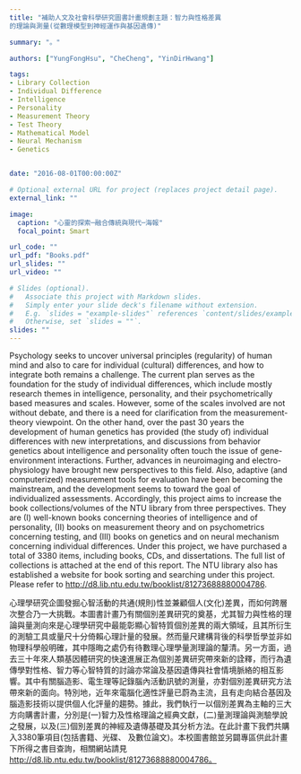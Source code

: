 ```yaml
---
title: "補助人文及社會科學研究圖書計畫規劃主題：智力與性格差異
的理論與測量(從數理模型到神經運作與基因遺傳)"

summary: "。"

authors: ["YungFongHsu", "CheCheng", "YinDirHwang"]

tags:
- Library Collection
- Individual Difference
- Intelligence
- Personality
- Measurement Theory
- Test Theory
- Mathematical Model
- Neural Mechanism
- Genetics


date: "2016-08-01T00:00:00Z"

# Optional external URL for project (replaces project detail page).
external_link: ""

image:
  caption: "心靈的探索─融合傳統與現代─海報"
  focal_point: Smart

url_code: ""
url_pdf: "Books.pdf"
url_slides: ""
url_video: ""

# Slides (optional).
#   Associate this project with Markdown slides.
#   Simply enter your slide deck's filename without extension.
#   E.g. `slides = "example-slides"` references `content/slides/example-slides.md`.
#   Otherwise, set `slides = ""`.
slides: ""
---
```


Psychology seeks to uncover universal principles (regularity) of human mind and also to care for individual (cultural) differences, and how to integrate both remains a challenge. The current plan serves as the foundation for the study of individual differences, which include mostly research themes in intelligence, personality, and their psychometrically based measures and scales. However, some of the scales involved are not without debate, and there is a need for clarification from the measurement-theory viewpoint. On the other hand, over the past 30 years the development of human genetics has provided (the study of) individual differences with new interpretations, and discussions from behavior genetics about intelligence and personality often touch the issue of gene-environment interactions. Further, advances in neuroimaging and electro-physiology have brought new perspectives to this field. Also, adaptive (and computerized) measurement tools for evaluation have been becoming the mainstream, and the development seems to toward the goal of individualized assessments. Accordingly, this project aims to increase the book collections/volumes of the NTU library from three perspectives. They are (I) well-known books concerning theories of intelligence and of personality, (II) books on measurement theory and on psychometrics concerning testing, and (III) books on genetics and on neural mechanism concerning individual differences. Under this project, we have purchased a total of 3380 items, including books, CDs, and dissertations. The full list of collections is attached at the end of this report. The NTU library also has established a website for book sorting and searching under this project. Please refer to http://d8.lib.ntu.edu.tw/booklist/81273688880004786.

心理學研究企圖發掘心智活動的共通(規則)性並兼顧個人(文化)差異，而如何跨層次整合乃一大挑戰。本圖書計畫乃有關個別差異研究的奠基，尤其智力與性格的理論與量測向來是心理學研究中最能彰顯心智特質個別差異的兩大領域，且其所衍生的測驗工具或量尺十分倚賴心理計量的發展。然而量尺建構背後的科學哲學並非如物理科學般明確，其中隱晦之處仍有待數理心理學量測理論的釐清。另一方面，過去三十年來人類基因體研究的快速進展正為個別差異研究帶來新的詮釋，而行為遺傳學對性格、智力等心智特質的討論亦常論及基因遺傳與社會情境脈絡的相互影響。其中有關腦造影、電生理等記錄腦內活動訊號的測量，亦對個別差異研究方法帶來新的面向。特別地，近年來電腦化適性評量已蔚為主流，且有走向結合基因及腦造影技術以提供個人化評量的趨勢。據此，我們執行一以個別差異為主軸的三大方向購書計畫，分別是(一)智力及性格理論之經典文獻，(二)量測理論與測驗學說之發展，以及(三)個別差異的神經及遺傳基礎及其分析方法。在此計畫下我們共購入3380筆項目(包括書籍、光碟、 及數位論文)。本校圖書館並另闢專區供此計畫下所得之書目查詢，相關網站請見 http://d8.lib.ntu.edu.tw/booklist/81273688880004786。

